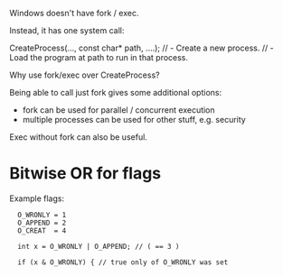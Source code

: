 
Windows doesn't have fork / exec.

Instead, it has one system call: 

   CreateProcess(..., const char* path, ....);
   // - Create a new process.
   // - Load the program at path to run in that process.
   
Why use fork/exec over CreateProcess?

Being able to call just fork gives some additional options:

 - fork can be used for parallel / concurrent execution
 - multiple processes can be used for other stuff, e.g. security 

Exec without fork can also be useful.


# Bitwise OR for flags

Example flags:

```
  O_WRONLY = 1
  O_APPEND = 2
  O_CREAT  = 4
  
  int x = O_WRONLY | O_APPEND; // ( == 3 )
 
  if (x & O_WRONLY) { // true only of O_WRONLY was set
```

